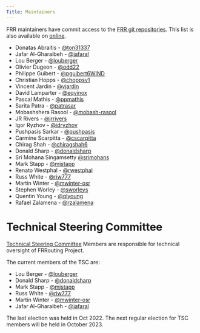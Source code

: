 ```yaml
---
Title: Maintainers
---
```


FRR maintainers have commit access to the [FRR git repositories](https://github.com/frrouting).  This list is also available on [online](https://github.com/orgs/frrouting/teams/maintainers).

- Donatas Abraitis - [@ton31337](https://github.com/ton31337)
- Jafar Al-Gharaibeh - [@jafaral](https://github.com/jafaral)
- Lou Berger - [@louberger](https://github.com/louberger)
- Olivier Dugeon - [@odd22](https://github.com/odd22)
- Philippe Guibert - [@pguibert6WIND](https://github.com/pguibert6WIND)
- Christian Hopps - [@choppsv1](https://github.com/choppsv1)
- Vincent Jardin - [@vjardin](https://github.com/vjardin)
- David Lamparter - [@eqvinox](https://github.com/eqvinox)
- Pascal Mathis - [@ppmathis](https://github.com/ppmathis)
- Sarita Patra - [@patrasar](https://github.com/patrasar)
- Mobashshera Rasool - [@mobash-rasool](https://github.com/mobash-rasool)
- JR Rivers - [@jrrivers](https://github.com/jrrivers)
- Igor Ryzhov - [@idryzhov](https://github.com/idryzhov)
- Pushpasis Sarkar - [@pushpasis](https://github.com/pushpasis)
- Carmine Scarpitta - [@cscarpitta](https://github.com/cscarpitta)
- Chirag Shah - [@chiragshah6](https://github.com/chiragshah6)
- Donald Sharp - [@donaldsharp](https://github.com/donaldsharp)
- Sri Mohana Singamsetty [@srimohans](https://github.com/srimohans)
- Mark Stapp - [@mjstapp](https://github.com/mjstapp)
- Renato Westphal - [@rwestphal](https://github.com/rwestphal)
- Russ White - [@riw777](https://github.com/riw777)
- Martin Winter - [@mwinter-osr](https://github.com/mwinter-osr)
- Stephen Worley - [@sworleys](https://github.com/sworleys)
- Quentin Young - [@qlyoung](https://github.com/qlyoung)
- Rafael Zalamena - [@rzalamena](https://github.com/rzalamena)

# Technical Steering Committee

[Technical Steering Committee](/community/tsc) Members are responsible for technical oversight of FRRouting Project.

The current members of the TSC are:

- Lou Berger - [@louberger](https://github.com/louberger)
- Donald Sharp - [@donaldsharp](https://github.com/donaldsharp)
- Mark Stapp - [@mjstapp](https://github.com/mjstapp)
- Russ White - [@riw777](https://github.com/riw777)
- Martin Winter - [@mwinter-osr](https://github.com/mwinter-osr)
- Jafar Al-Gharaibeh - [@jafaral](https://github.com/jafaral)

The last election was held in Oct 2022. The next regular election for TSC members will be held in October 2023.
